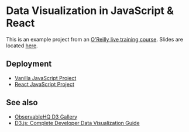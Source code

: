 # Data Visualization in JavaScript & React

This is an example project from an [O'Reilly live training course](https://learning.oreilly.com/live-events/data-visualization-in-javascript-and-react/0636920062901/0636920067667/). Slides are located [here](https://on24static.akamaized.net/event/35/56/10/5/rt/1/documents/resourceList1642609030617/datavistraining.pdf).

## Deployment

* [Vanilla JavaScript Project](https://hayleyw7.github.io/data-vis/js-client/) 
* [React JavaScript Project](https://data-vis-react.surge.sh/) 

## See also

* [ObservableHQ D3 Gallery](https://observablehq.com/@d3/gallery)
* [D3.js: Complete Developer Data Visualization Guide](https://learning.oreilly.com/videos/d3-js-complete-developer/9781800565692/)
